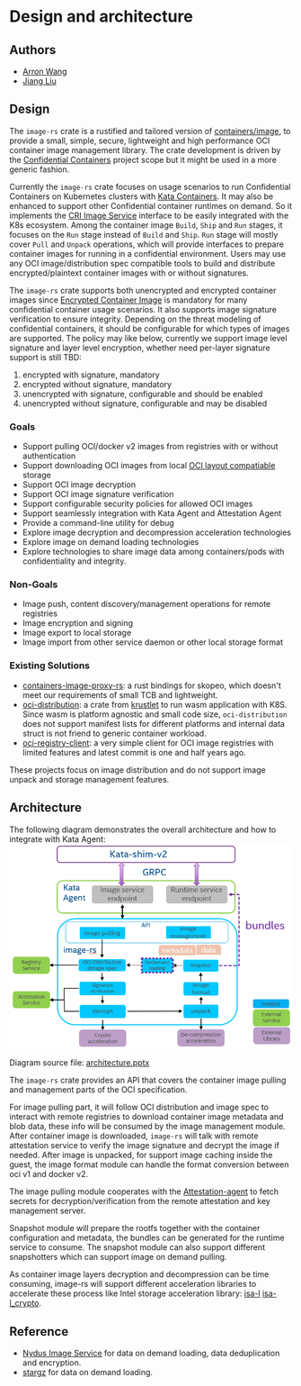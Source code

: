 # Design and architecture

## Authors
 * [Arron Wang](https://github.com/arronwy)
 * [Jiang Liu](https://github.com/jiangliu)

## Design
The `image-rs` crate is a rustified and tailored version of [containers/image](https://github.com/containers/image),
to provide a small, simple, secure, lightweight and high performance OCI container image management library.
The crate development is driven by the [Confidential Containers](https://github.com/confidential-containers)
project scope but it might be used in a more generic fashion.

Currently the `image-rs` crate focuses on usage scenarios to run Confidential Containers on Kubernetes clusters with
[Kata Containers](https://katacontainers.io/). It may also be enhanced to support other Confidential container runtimes
on demand. So it implements the
[CRI Image Service](https://github.com/kubernetes/cri-api/blob/master/pkg/apis/runtime/v1alpha2/api.proto#L119)
interface to be easily integrated with the K8s ecosystem. Among the container image `Build`, `Ship` and `Run` stages,
it focuses on the `Run` stage instead of `Build` and `Ship`. `Run` stage will mostly cover `Pull` and `Unpack`
operations, which will provide interfaces to prepare container images for running in a confidential environment.
Users may use any OCI image/distribution spec compatible tools to build and distribute
encrypted/plaintext container images with or without signatures.

The `image-rs` crate supports both unencrypted and encrypted container images since
[Encrypted Container Image](https://github.com/opencontainers/artifacts/pull/15)
is mandatory for many confidential container usage scenarios. It also supports image signature verification to ensure
integrity. Depending on the threat modeling of confidential containers, it should be configurable for which types of
images are supported. The policy may like below, currently we support image level signature and layer level encryption,
whether need per-layer signature support is still TBD:

 1. encrypted with signature, mandatory
 2. encrypted without signature, mandatory
 3. unencrypted with signature, configurable and should be enabled
 4. unencrypted without signature, configurable and may be disabled

### Goals
 * Support pulling OCI/docker v2 images from registries with or without authentication
 * Support downloading OCI images from local [OCI layout compatiable](https://github.com/opencontainers/image-spec/blob/main/image-layout.md) storage
 * Support OCI image decryption
 * Support OCI image signature verification
 * Support configurable security policies for allowed OCI images
 * Support seamlessly integration with Kata Agent and Attestation Agent
 * Provide a command-line utility for debug
 * Explore image decryption and decompression acceleration technologies
 * Explore image on demand loading technologies
 * Explore technologies to share image data among containers/pods with confidentiality and integrity.


### Non-Goals
 * Image push, content discovery/management operations for remote registries
 * Image encryption and signing
 * Image export to local storage
 * Image import from other service daemon or other local storage format


### Existing Solutions
 * [containers-image-proxy-rs](https://github.com/containers/containers-image-proxy-rs): a rust bindings for skopeo,
   which doesn't meet our requirements of small TCB and lightweight.
 * [oci-distribution](https://github.com/krustlet/oci-distribution): a crate from
   [krustlet](https://github.com/krustlet/krustlet) to run wasm application with K8S. Since wasm is platform agnostic
   and small code size, `oci-distribution` does not support manifest lists for different platforms and internal data
   struct is not friend to generic container workload.
 * [oci-registry-client](https://github.com/ecarrara/oci-registry-client): a very simple client for OCI image registries
   with limited features and latest commit is one and half years ago.

These projects focus on image distribution and do not support image unpack and storage management features.

## Architecture
The following diagram demonstrates the overall architecture and how to
integrate with Kata Agent:
![Architecture](images/architecture.png)

Diagram source file: [architecture.pptx](images/architecture.pptx)

The `image-rs` crate provides an API that covers the container image pulling and management parts of the OCI specification.

For image pulling part, it will follow OCI distribution and image spec to
interact with remote registries to download container image metadata
and blob data, these info will be consumed by the image management module.
After container image is downloaded, `image-rs` will talk with remote
attestation service to verify the image signature and decrypt the image
if needed. After image is unpacked, for support image caching inside the guest,
the image format module can handle the format conversion between oci v1 and docker v2.

The image pulling module cooperates with the
[Attestation-agent](https://github.com/confidential-containers/attestation-agent)
to fetch secrets for decryption/verification from the remote attestation and key management server.

Snapshot module will prepare the rootfs together with the container
configuration and metadata, the bundles can be generated for the
runtime service to consume. The snapshot module can also support different
snapshotters which can support image on demand pulling.

As container image layers decryption and decompression can be time consuming,
image-rs will support different acceleration libraries to accelerate these process
like Intel storage acceleration library:
[isa-l](https://github.com/intel/isa-l)
[isa-l_crypto](https://github.com/intel/isa-l_crypto).


## Reference
 * [Nydus Image Service](https://github.com/dragonflyoss/image-service) for data on demand loading, data deduplication and encryption.
 * [stargz](https://github.com/containerd/stargz-snapshotter) for data on demand loading.
